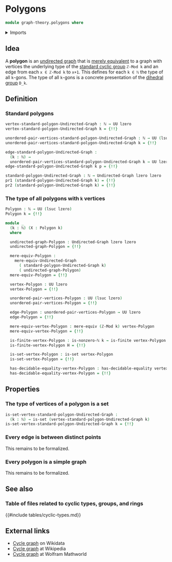 # Polygons

```agda
module graph-theory.polygons where
```

<details><summary>Imports</summary>

```agda
open import elementary-number-theory.modular-arithmetic
open import elementary-number-theory.natural-numbers

open import foundation.decidable-equality
open import foundation.dependent-pair-types
open import foundation.fibers-of-maps
open import foundation.functoriality-propositional-truncation
open import foundation.mere-equivalences
open import foundation.sets
open import foundation.universe-levels
open import foundation.unordered-pairs

open import graph-theory.equivalences-undirected-graphs
open import graph-theory.mere-equivalences-undirected-graphs
open import graph-theory.undirected-graphs

open import univalent-combinatorics.finite-types
```

</details>

## Idea

A **polygon** is an [undirected graph](graph-theory.undirected-graphs.md) that
is [merely equivalent](graph-theory.mere-equivalences-undirected-graphs.md) to a
graph with vertices the underlying type of the
[standard cyclic group](elementary-number-theory.standard-cyclic-groups.md)
`ℤ-Mod k` and an edge from each `x ∈ ℤ-Mod k` to `x+1`. This defines for each
`k ∈ ℕ` the type of all `k`-gons. The type of all `k`-gons is a concrete
presentation of the [dihedral group](group-theory.dihedral-groups.md) `D_k`.

## Definition

### Standard polygons

```agda
vertex-standard-polygon-Undirected-Graph : ℕ → UU lzero
vertex-standard-polygon-Undirected-Graph k = {!!}

unordered-pair-vertices-standard-polygon-Undirected-Graph : ℕ → UU (lsuc lzero)
unordered-pair-vertices-standard-polygon-Undirected-Graph k = {!!}

edge-standard-polygon-Undirected-Graph :
  (k : ℕ) →
  unordered-pair-vertices-standard-polygon-Undirected-Graph k → UU lzero
edge-standard-polygon-Undirected-Graph k p = {!!}

standard-polygon-Undirected-Graph : ℕ → Undirected-Graph lzero lzero
pr1 (standard-polygon-Undirected-Graph k) = {!!}
pr2 (standard-polygon-Undirected-Graph k) = {!!}
```

### The type of all polygons with `k` vertices

```agda
Polygon : ℕ → UU (lsuc lzero)
Polygon k = {!!}

module _
  (k : ℕ) (X : Polygon k)
  where

  undirected-graph-Polygon : Undirected-Graph lzero lzero
  undirected-graph-Polygon = {!!}

  mere-equiv-Polygon :
    mere-equiv-Undirected-Graph
      ( standard-polygon-Undirected-Graph k)
      ( undirected-graph-Polygon)
  mere-equiv-Polygon = {!!}

  vertex-Polygon : UU lzero
  vertex-Polygon = {!!}

  unordered-pair-vertices-Polygon : UU (lsuc lzero)
  unordered-pair-vertices-Polygon = {!!}

  edge-Polygon : unordered-pair-vertices-Polygon → UU lzero
  edge-Polygon = {!!}

  mere-equiv-vertex-Polygon : mere-equiv (ℤ-Mod k) vertex-Polygon
  mere-equiv-vertex-Polygon = {!!}

  is-finite-vertex-Polygon : is-nonzero-ℕ k → is-finite vertex-Polygon
  is-finite-vertex-Polygon H = {!!}

  is-set-vertex-Polygon : is-set vertex-Polygon
  is-set-vertex-Polygon = {!!}

  has-decidable-equality-vertex-Polygon : has-decidable-equality vertex-Polygon
  has-decidable-equality-vertex-Polygon = {!!}
```

## Properties

### The type of vertices of a polygon is a set

```agda
is-set-vertex-standard-polygon-Undirected-Graph :
  (k : ℕ) → is-set (vertex-standard-polygon-Undirected-Graph k)
is-set-vertex-standard-polygon-Undirected-Graph k = {!!}
```

### Every edge is between distinct points

This remains to be formalized.

### Every polygon is a simple graph

This remains to be formalized.

## See also

### Table of files related to cyclic types, groups, and rings

{{#include tables/cyclic-types.md}}

## External links

- [Cycle graph](https://www.wikidata.org/entity/Q622506) on Wikidata
- [Cycle graph](https://en.wikipedia.org/wiki/Cycle_graph) at Wikipedia
- [Cycle graph](https://mathworld.wolfram.com/CycleGraph.html) at Wolfram
  Mathworld
